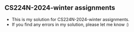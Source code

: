 ## CS224N-2024-winter assignments
- This is my solution for CS224N-2024-winter assignments.
- If you find any errors in my solution, please let me know :)

